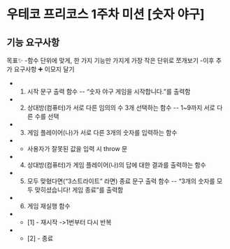 # 우테코 프리코스 1주차 미션 [숫자 야구]

## 기능 요구사항

목표✨ -함수 단위에 맞게, 한 가지 기능만 가지게 가장 작은 단위로 쪼개보기 -이후 추가 요구사항 ➕ 이모지 달기

- 1. 시작 문구 출력 함수 -- “숫자 야구 게임을 시작합니다.”를 출력함

- 2. 상대방(컴퓨터)가 서로 다른 임의의 수 3개 선택하는 함수 -- 1~9까지 서로 다른 수를 선택

- 3. 게임 플레이어(나)가 서로 다른 3개의 숫자를 입력하는 함수
- - 사용자가 잘못된 값을 입력 시 throw 문

- 4. 상대방(컴퓨터)가 게임 플레이어(나)의 답에 대한 결과를 출력하는 함수

- 5. 모두 맞혔다면(“3스트라이트” 라면) 종료 문구 출력 함수 -- “3개의 숫자를 모두 맞히셨습니다! 게임 종료”를 출력함
- 6. 게임 재실행 함수
- - [1] - 재시작 ->1번부터 다시 반복
- - [2] - 종료
